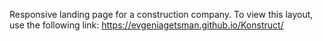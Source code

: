 Responsive landing page for a construction company. To view this layout, use the following link: https://evgeniagetsman.github.io/Konstruct/
